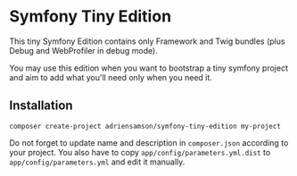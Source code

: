 Symfony Tiny Edition
====================

This tiny Symfony Edition contains only Framework and Twig bundles (plus Debug and WebProfiler in debug mode).

You may use this edition when you want to bootstrap a tiny symfony project and aim to add what you'll need only when you need it.

## Installation

```
composer create-project adriensamson/symfony-tiny-edition my-project
```

Do not forget to update name and description in `composer.json` according to your project.
You also have to copy `app/config/parameters.yml.dist` to `app/config/parameters.yml` and edit it manually.
